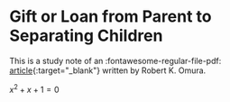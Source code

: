 # Gift or Loan from Parent to Separating Children

This is a study note of an  :fontawesome-regular-file-pdf: [article](https://drive.google.com/file/d/10BY3VcrxM2cKi1UUYv473TFc4Oec7xKD/view?usp=sharing){:target="_blank"} written by Robert K. Omura.

$x^2 + x + 1 = 0$
